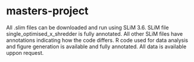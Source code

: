 # masters-project
All .slim files can be downloaded and run using SLiM 3.6. 
SLiM file single_optimised_x_shredder is fully annotated. All other SLiM files have annotations indicating how the code differs. 
R code used for data analysis and figure generation is available and fully annotated. 
All data is available uppon request. 
